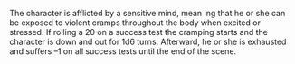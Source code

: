 The character is afflicted by a sensitive mind, mean ing that he or she can be exposed to violent cramps throughout the body when excited or stressed. If rolling a 20 on a success test the cramping starts and the character is down and out for 1d6 turns. Afterward, he or she is exhausted and suffers –1 on all success tests until the end of the scene.